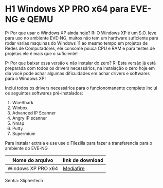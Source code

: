 H1 Windows XP PRO x64 para EVE-NG e QEMU
=============

P: Por que usar o Windows XP ainda hoje? 
R: O Windows XP é um S.O. leve para uso no ambiente EVE-NG, muitos não tem um hardware suficiente para rodar varias maquinas do Windows 11
ao mesmo tempo em projetos de Redes de Computadores, ele consome pouca CPU e RAM e para testes de projetos ele é mais que o suficiente!

P: Por que baixar essa versão e não instalar do zero?
R: Esta versão já está preparada com todos os drivers necessários, na instalação o zero hoje em dia você pode achar algumas dificuldades
em achar drivers e softwares para o Windows XP!

Inclui todos os drivers necessários para o funcionomanento completo
Inclui os seguintes softwares pré-instalados:

1. WireShark
2. Winbox
3. Advanced IP Scanner
4. Angry IP scanner 
5. Nmap
6. Putty
7. Supermium

Para Instalar extraia e use use o Filezilla para fazer a transferencia para o ambiente do EVE-NG

Nome do arquivo  | link de download
------------- | -------------
Windows XP PRO x64  |  [Mediafire](https://www.mediafire.com/file/et3pwurra9hyerq/QEMU_EVE-NG_win-xp-x64PROSP2.7z "Mediafire") 

Senha: Sliphertech
